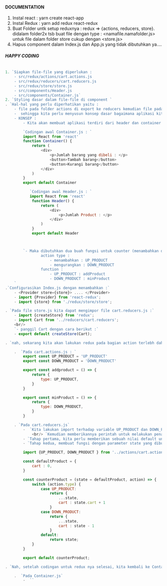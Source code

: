 <!-- This project was bootstrapped with [Create React App](https://github.com/facebook/create-react-app).

## Available Scripts

In the project directory, you can run:

### `yarn start`

Runs the app in the development mode.<br />
Open [http://localhost:3000](http://localhost:3000) to view it in the browser.

The page will reload if you make edits.<br />
You will also see any lint errors in the console.

### `yarn test`

Launches the test runner in the interactive watch mode.<br />
See the section about [running tests](https://facebook.github.io/create-react-app/docs/running-tests) for more information.

### `yarn build`

Builds the app for production to the `build` folder.<br />
It correctly bundles React in production mode and optimizes the build for the best performance.

The build is minified and the filenames include the hashes.<br />
Your app is ready to be deployed!

See the section about [deployment](https://facebook.github.io/create-react-app/docs/deployment) for more information.

### `yarn eject`

**Note: this is a one-way operation. Once you `eject`, you can’t go back!**

If you aren’t satisfied with the build tool and configuration choices, you can `eject` at any time. This command will remove the single build dependency from your project.

Instead, it will copy all the configuration files and the transitive dependencies (webpack, Babel, ESLint, etc) right into your project so you have full control over them. All of the commands except `eject` will still work, but they will point to the copied scripts so you can tweak them. At this point you’re on your own.

You don’t have to ever use `eject`. The curated feature set is suitable for small and middle deployments, and you shouldn’t feel obligated to use this feature. However we understand that this tool wouldn’t be useful if you couldn’t customize it when you are ready for it.

## Learn More

You can learn more in the [Create React App documentation](https://facebook.github.io/create-react-app/docs/getting-started).

To learn React, check out the [React documentation](https://reactjs.org/).

### Code Splitting

This section has moved here: https://facebook.github.io/create-react-app/docs/code-splitting

### Analyzing the Bundle Size

This section has moved here: https://facebook.github.io/create-react-app/docs/analyzing-the-bundle-size

### Making a Progressive Web App

This section has moved here: https://facebook.github.io/create-react-app/docs/making-a-progressive-web-app

### Advanced Configuration

This section has moved here: https://facebook.github.io/create-react-app/docs/advanced-configuration

### Deployment

This section has moved here: https://facebook.github.io/create-react-app/docs/deployment

### `yarn build` fails to minify

This section has moved here: https://facebook.github.io/create-react-app/docs/troubleshooting#npm-run-build-fails-to-minify -->

#### DOCUMENTATION

1. Instal react : yarn create react-app <nama app>
2. Instal Redux : yarn add redux react-redux
3. Buat Folder untk setup reduxnya : redux => {actions, reducers, store}. didalam folder2x tsb buat file dengan type : <namafile.namafolder.js> untuk file dalam folder store cukup dengan <store.js>
4. Hapus component dalam Index.js dan App.js yang tidak dibutuhkan ya....

##### HAPPY CODING <CART FUNCTION>

```js

1. `Siapkan file-file yang diperlukan :
    - src/redux/actions/cart.actions.js
    - src/redux/reducers/cart.reducers.js
    - src/redux/store/store.js
    - src/components/Header.js
    - src/components/Container.js`
2. `Styling dasar dalam file-file di component `
. `Hal-hal yang perlu diperhatikan yaitu :
    - file pada folder actions di export ke reducers kemudian file pada reducer di export ke store
    -  sehingga kita perlu menyusun konsep dasar bagaimana aplikasi kita kan berjalan.
    - KONSEP :
        - Kita akan membuat aplikasi terdiri dari header dan container yang berisikan mengenai fungsi cart dimana ketika kita akan menambahkan jumlah barang pada bagian container secara otomatis akan tampil pada bagian header atau biasanya oada bagian wishlist. `

        `Codingan awal Container.js : `
        import React from 'react'
        function Container() {
            return (
                <div>
                    <p>Jumlah barang yang dibeli : </p>
                    <button>Tambah barang</button>
                    <button>Kurangi barang</button>
                </div>
            )
        }
        export default Container

           `Codingan awal Header.js : `
           import React from 'react'
            function Header() {
                return (
                    <div>
                        <p>Jumlah Product : </p>
                    </div>
                )
            }
            export default Header



        `- Maka dibutuhkan dua buah fungsi untuk counter (menambahkan dan mengurangkan) tapi untuk penguranganya tidak boleh minus ya...
                action type :
                    - menambahkan : UP_PRODUCT
                    - mengurangkan : DOWN_PRODUCT
                function :
                    - UP_PRODUCT : addProduct
                    - DOWN_PRODUCT : minProduct
    `
.`Configurasikan Index.js dengan menambahkan :`
    - <Provider store={store}> .... </Provider>
    - import {Provider} from 'react-redux';
    - import {store} from './redux/store/store';

. `Pada file store.js kita dapat mengimpor file cart.reducers.js :`
    - import {createStore} from 'redux';
    - import Cart from '../reducers/cart.reducers';
    <br/>
    `- panggil Cart dengan cara berikut :`
    - export default createStore(Cart);

. `nah, sekarang kita akan lakukan redux pada bagian action terlebh dahulu kemudian pada reducernya... `

    .  `Pada cart.actions.js : `
        export const UP_PRODUCT = 'UP_PRODUCT'
        export const DOWN_PRODUCT = 'DOWN_PRODUCT'

        export const addproduct = () => {
            return {
                type: UP_PRODUCT,
            }
        }

        export const minProduct = () => {
            return {
                type: DOWN_PRODUCT,
            }
        }

    . `Pada cart.reducers.js`
        -  `Kita lakukan import terhadap variable UP_PRODUCT dan DOWN_PRODUCT`
            <br/> `Kemudian memberikannya perintah untuk melakukan penambahan atau penguranganya.`
        - `Tahap pertama, kita perlu memberikan sebuah nilai default untuk state yang dibuat `
        - `Tahap kedua, membuat fungsi dengan parameter state yang dibuat dan action didalamnya kita berikan condition (switch) berdasarkan dua case yang telah dibuat pada action  `

        import {UP_PRODUCT, DOWN_PRODUCT } from '../actions/cart.actions';

        const defaultProduct = {
            cart : 0,
        }

        const counterProduct = (state = defaultProduct, action) => {
            switch (action.type) {
                case UP_PRODUCT:
                    return {
                        ...state,
                        cart : state.cart + 1
                    }
                case DOWN_PRODUCT: 
                    return {    
                        ...state,
                        cart : state - 1
                    }
                default:
                    return state;
            }
        }

        export default counterProduct;

. `Nah, setelah codingan untuk redux nya selesai, kita kembali ke Container.js dan Header.js untuk menyambungkan dengan redux (istilahanya : connect) `

    .  `Pada Container.js`
        -  ``